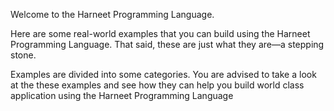 Welcome to the Harneet Programming Language.

Here are some real-world examples that you can build using the Harneet Programming Language. That said, these are just what they are—a stepping stone.

Examples are divided into some categories. You are advised to take a look at the these examples and see how they can help you build world class application using the Harneet Programming Language
